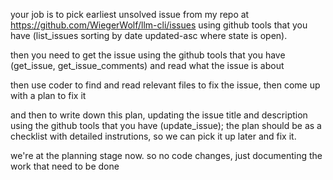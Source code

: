 
your job is to pick earliest unsolved issue from my repo at https://github.com/WiegerWolf/llm-cli/issues using github tools that you have (list_issues sorting by date updated-asc where state is open). 

then you need to get the issue using the github tools that you have (get_issue, get_issue_comments) and read what the issue is about

then use coder to find and read relevant files to fix the issue, then come up with a plan to fix it

and then to write down this plan, updating the issue title and description using the github tools that you have (update_issue); the plan should be as a checklist with detailed instrutions, so we can pick it up later and fix it. 

we're at the planning stage now. so no code changes, just documenting the work that need to be done